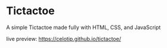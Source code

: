 # Tictactoe

A simple Tictactoe made fully with HTML, CSS, and JavaScript

live preview: https://celotip.github.io/tictactoe/
